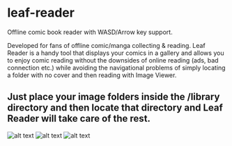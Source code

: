 # leaf-reader
Offline comic book reader with WASD/Arrow key support.
 
Developed for fans of offline comic/manga collecting & reading.
Leaf Reader is a handy tool that displays your comics in a gallery and allows you to enjoy comic reading without the downsides of online reading (ads, bad connection etc.) while avoiding the navigational problems of simply locating a folder with no cover and then reading with Image Viewer.

## Just place your image folders inside the /library directory and then locate that directory and Leaf Reader will take care of the rest.

![alt text](https://i.imgur.com/J7ICS1F.png)
![alt text](https://i.imgur.com/04JzJEn.png)
![alt text](https://i.imgur.com/W4ki16H.png)
